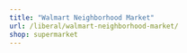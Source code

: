 ```yaml
---
title: "Walmart Neighborhood Market"
url: /liberal/walmart-neighborhood-market/
shop: supermarket
---
```

